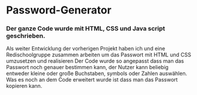# Password-Generator
### Der ganze Code wurde mit HTML, CSS und Java script geschrieben.
Als weiter Entwicklung der vorherigen Projekt haben ich und eine Redischoolgruppe zusammen arbeiten um das Passwort mit HTML und CSS umzusetzen und realisieren
Der Code wurde so angepasst dass man das Passwort noch genauer bestimmen kann, der Nutzer kann beliebig entweder kleine oder  große Buchstaben, symbols oder Zahlen auswählen. 
Was es noch an dem Code erweitert wurde ist dass man das Passwort kopieren kann.
